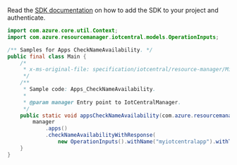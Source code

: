 Read the [SDK documentation](https://github.com/Azure/azure-sdk-for-java/blob/azure-resourcemanager-iotcentral_1.0.0/sdk/iotcentral/azure-resourcemanager-iotcentral/README.md) on how to add the SDK to your project and authenticate.

```java
import com.azure.core.util.Context;
import com.azure.resourcemanager.iotcentral.models.OperationInputs;

/** Samples for Apps CheckNameAvailability. */
public final class Main {
    /*
     * x-ms-original-file: specification/iotcentral/resource-manager/Microsoft.IoTCentral/stable/2021-06-01/examples/Apps_CheckNameAvailability.json
     */
    /**
     * Sample code: Apps_CheckNameAvailability.
     *
     * @param manager Entry point to IotCentralManager.
     */
    public static void appsCheckNameAvailability(com.azure.resourcemanager.iotcentral.IotCentralManager manager) {
        manager
            .apps()
            .checkNameAvailabilityWithResponse(
                new OperationInputs().withName("myiotcentralapp").withType("IoTApps"), Context.NONE);
    }
}
```
